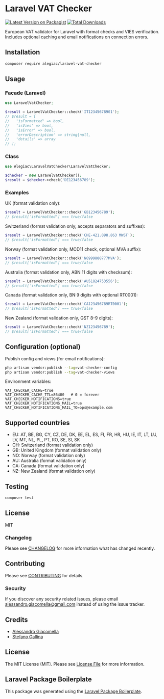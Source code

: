 # Laravel VAT Checker

[![Latest Version on Packagist](https://img.shields.io/packagist/v/alegiac/laravel-vat-checker.svg?style=flat-square)](https://packagist.org/packages/alegiac/laravel-vat-checker)
[![Total Downloads](https://img.shields.io/packagist/dt/alegiac/laravel-vat-checker.svg?style=flat-square)](https://packagist.org/packages/alegiac/laravel-vat-checker)

European VAT validator for Laravel with format checks and VIES verification. Includes optional caching and email notifications on connection errors.

## Installation

```bash
composer require alegiac/laravel-vat-checker
```

## Usage

### Facade (Laravel)

```php
use LaravelVatChecker;

$result = LaravelVatChecker::check('IT12345678901');
// $result = [
//   'isFormatted' => bool,
//   'isVies' => bool,
//   'isError' => bool,
//   'errorDescription' => string|null,
//   'details' => array
// ];
```

### Class

```php
use Alegiac\LaravelVatChecker\LaravelVatChecker;

$checker = new LaravelVatChecker();
$result = $checker->check('DE123456789');
```

### Examples

UK (format validation only):

```php
$result = LaravelVatChecker::check('GB123456789');
// $result['isFormatted'] === true/false
```

Switzerland (format validation only, accepts separators and suffixes):

```php
$result = LaravelVatChecker::check('CHE-421.098.863 MWST');
// $result['isFormatted'] === true/false
```

Norway (format validation only, MOD11 check, optional MVA suffix):

```php
$result = LaravelVatChecker::check('NO999888777MVA');
// $result['isFormatted'] === true/false
```

Australia (format validation only, ABN 11 digits with checksum):

```php
$result = LaravelVatChecker::check('AU51824753556');
// $result['isFormatted'] === true/false
```

Canada (format validation only, BN 9 digits with optional RT0001):

```php
$result = LaravelVatChecker::check('CA123456789RT0001');
// $result['isFormatted'] === true/false
```

New Zealand (format validation only, GST 8–9 digits):

```php
$result = LaravelVatChecker::check('NZ123456789');
// $result['isFormatted'] === true/false
```

## Configuration (optional)

Publish config and views (for email notifications):

```bash
php artisan vendor:publish --tag=vat-checker-config
php artisan vendor:publish --tag=vat-checker-views
```

Environment variables:

```env
VAT_CHECKER_CACHE=true
VAT_CHECKER_CACHE_TTL=86400   # 0 = forever
VAT_CHECKER_NOTIFICATIONS=true
VAT_CHECKER_NOTIFICATIONS_MAIL=true
VAT_CHECKER_NOTIFICATIONS_MAIL_TO=ops@example.com
```

## Supported countries
- EU: AT, BE, BG, CY, CZ, DE, DK, EE, EL, ES, FI, FR, HR, HU, IE, IT, LT, LU, LV, MT, NL, PL, PT, RO, SE, SI, SK
- CH: Switzerland (format validation only)
- GB: United Kingdom (format validation only)
- NO: Norway (format validation only)
 - AU: Australia (format validation only)
 - CA: Canada (format validation only)
 - NZ: New Zealand (format validation only)

## Testing

```bash
composer test
```

## License
MIT

### Changelog

Please see [CHANGELOG](CHANGELOG.md) for more information what has changed recently.

## Contributing

Please see [CONTRIBUTING](CONTRIBUTING.md) for details.

### Security

If you discover any security related issues, please email alessandro.giacomella@gmail.com instead of using the issue tracker.

## Credits

-   [Alessandro Giacomella](https://github.com/alegiac)
-   [Stefano Gallina](https://github.com/tuungsteno)

## License

The MIT License (MIT). Please see [License File](LICENSE.md) for more information.

## Laravel Package Boilerplate

This package was generated using the [Laravel Package Boilerplate](https://laravelpackageboilerplate.com).
